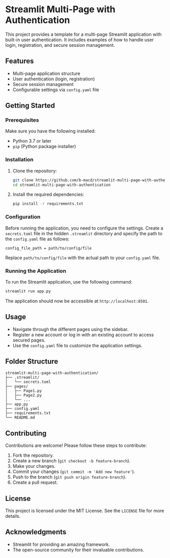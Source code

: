 # Streamlit Multi-Page with Authentication

This project provides a template for a multi-page Streamlit application with built-in user authentication. It includes examples of how to handle user login, registration, and secure session management.

## Features

- Multi-page application structure
- User authentication (login, registration)
- Secure session management
- Configurable settings via `config.yaml` file

## Getting Started

### Prerequisites

Make sure you have the following installed:

- Python 3.7 or later
- `pip` (Python package installer)

### Installation

1. Clone the repository:

   ```bash
   git clone https://github.com/b-macd/streamlit-multi-page-with-authentication.git
   cd streamlit-multi-page-with-authentication
   ```

2. Install the required dependencies:

   ```bash
   pip install -r requirements.txt
   ```

### Configuration

Before running the application, you need to configure the settings. Create a `secrets.toml` file in the hidden `.streamlit` directory and specify the path to the `config.yaml` file as follows:

```
config_file_path = path/to/config/file
```

Replace `path/to/config/file` with the actual path to your `config.yaml` file.

### Running the Application

To run the Streamlit application, use the following command:

```bash
streamlit run app.py
```

The application should now be accessible at `http://localhost:8501`.

## Usage

- Navigate through the different pages using the sidebar.
- Register a new account or log in with an existing account to access secured pages.
- Use the `config.yaml` file to customize the application settings.

## Folder Structure

```
streamlit-multi-page-with-authentication/
├── .streamlit/
│   └── secrets.toml
├── pages/
│   ├── Page1.py
│   ├── Page2.py
│   └── ...
├── app.py
├── config.yaml
├── requirements.txt
└── README.md
```

## Contributing

Contributions are welcome! Please follow these steps to contribute:

1. Fork the repository.
2. Create a new branch (`git checkout -b feature-branch`).
3. Make your changes.
4. Commit your changes (`git commit -m 'Add new feature'`).
5. Push to the branch (`git push origin feature-branch`).
6. Create a pull request.

## License

This project is licensed under the MIT License. See the `LICENSE` file for more details.

## Acknowledgments

- Streamlit for providing an amazing framework.
- The open-source community for their invaluable contributions.
